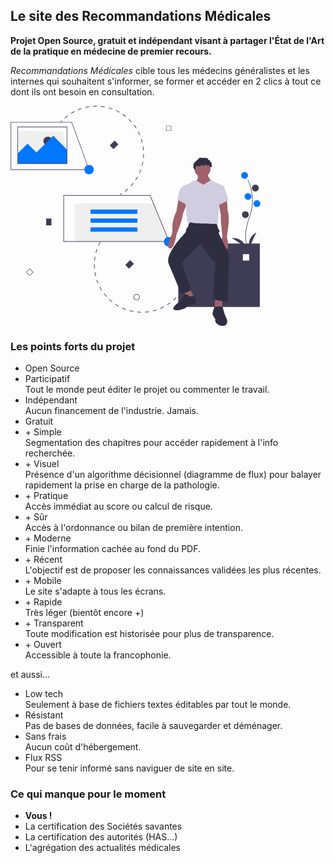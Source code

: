 ## Le site des Recommandations Médicales

**Projet Open Source, gratuit et indépendant visant à partager l'État de l'Art de la pratique en médecine de premier recours.**

*Recommandations Médicales* cible tous les médecins généralistes et les internes qui souhaitent s'informer, se former et accéder en 2 clics à tout ce dont ils ont besoin en consultation.

<svg xmlns="http://www.w3.org/2000/svg" width="400" height="352" viewBox="0 0 949 836.09513"><polygon points="214 219.205 27 219.205 27 96.205 198.889 96.205 214 219.205" fill="#efefef"/><circle cx="141.5" cy="134.04757" r="17" fill="#3f3d56"/><path d="M314.45,93.40106c1.61169-1.82887,3.28094-3.64879,4.96184-5.40977l1.7601,1.67991c-1.65995,1.73773-3.30725,3.53352-4.89714,5.3377Z" transform="translate(-125.5 -31.95243)" fill="#3f3d56"/><path d="M330.18119,77.61075c3.717-3.29835,7.61542-6.47946,11.58771-9.45459l1.45874,1.94609c-3.91865,2.936-7.76508,6.07414-11.43164,9.32807Zm23.91925-17.916c4.207-2.63673,8.57785-5.12954,12.98992-7.40972l1.11712,2.16138c-4.35331,2.24894-8.66486,4.70792-12.81488,7.309Zm26.549-13.717c4.577-1.90337,9.29688-3.642,14.02944-5.16924l.74727,2.31531c-4.67,1.506-9.327,3.22217-13.84258,5.09975ZM409.64189,39.166l-.55706-2.36725c4.841-1.13876,9.77987-2.09,14.67858-2.82778l.36211,2.4057C419.29168,37.10424,414.4188,38.04266,409.64189,39.166Zm29.14653-4.3827-.16268-2.42692c4.954-.33179,9.98245-.46019,14.94573-.38142l-.03834,2.43259C448.63625,34.32925,443.67551,34.456,438.78842,34.78326Zm29.47031.47215.24041-2.42012c4.94231.49106,9.92687,1.19634,14.81476,2.09613l-.44031,2.39236C478.05135,36.43575,473.13429,35.73991,468.25873,35.25541Zm91.16375,320.4982c3.885-2.97573,7.69647-6.15385,11.329-9.44678l1.63365,1.8024c-3.68218,3.33777-7.54552,6.55945-11.48328,9.5753ZM497.2659,40.59326l.63606-2.34757c4.79046,1.29885,9.5889,2.81468,14.26284,4.50527l-.82734,2.28689C506.726,43.37028,501.99167,41.87458,497.2659,40.59326ZM581.263,335.95656c3.34443-3.577,6.58251-7.33855,9.62365-11.18022l1.90741,1.51026c-3.08284,3.89363-6.36481,7.70592-9.75443,11.33083ZM524.99548,50.624l1.01242-2.21232c4.51609,2.06732,9.00078,4.34653,13.33121,6.77572l-1.18959,2.121C533.87673,54.91206,529.45137,52.66281,524.99548,50.624ZM599.56235,312.8444c2.71752-4.07838,5.29838-8.3188,7.67126-12.6039l2.12793,1.17859c-2.40517,4.34258-5.02077,8.64052-7.77436,12.7737ZM550.71128,65.04645l1.35912-2.01658c4.11653,2.77448,8.16935,5.75455,12.04545,8.85729L562.596,73.786C558.77115,70.72456,554.77287,67.7843,550.71128,65.04645Zm63.13623,222.005c2.01507-4.4669,3.86951-9.07241,5.511-13.68754l2.29225.8149c-1.66434,4.67815-3.54325,9.34526-5.58555,13.87262ZM573.72147,83.4681l1.67062-1.7675c3.61,3.41252,7.119,7.01456,10.42992,10.70679L584.01088,94.031C580.74479,90.38852,577.28279,86.835,573.72147,83.4681Zm50.00519,175.80176c1.25781-4.743,2.33142-9.59018,3.19084-14.40683l2.39512.42732c-.87176,4.88244-1.96014,9.79548-3.23434,14.60284ZM593.39212,105.40528l1.93851-1.469c2.99687,3.95682,5.86374,8.08614,8.52059,12.27379l-2.05417,1.30276C599.17647,113.382,596.34858,109.30818,593.39212,105.40528Zm35.51461,124.83587c.458-4.876.71673-9.834.76858-14.73565l2.4319.02625c-.05237,4.96808-.31434,9.99376-.77875,14.93711Zm-19.73215-99.95648,2.15495-1.12772c2.3003,4.39272,4.44683,8.942,6.38061,13.52034l-2.2408.94633C613.56135,139.10673,611.44379,134.61921,609.17458,130.28467Zm20.04429,70.47258c-.35322-4.876-.916-9.8074-1.6734-14.6568l2.40356-.37506c.76713,4.915,1.33816,9.91354,1.69577,14.85594Zm-8.57547-43.32144,2.31087-.75962c1.54815,4.70932,2.92584,9.563,4.0873,14.38277l-2.36511.57C623.53055,166.869,622.17065,162.08367,620.6434,157.43581Z" transform="translate(-125.5 -31.95243)" fill="#3f3d56"/><path d="M541.01188,368.11384c2.07621-1.21338,4.156-2.486,6.18158-3.78317l1.31221,2.048c-2.05348,1.31485-4.16178,2.60532-6.26635,3.83468Z" transform="translate(-125.5 -31.95243)" fill="#3f3d56"/><polygon points="27 180.742 64.268 143.474 98 177.205 162 113.205 214.5 166.705 214.5 219.205 27 219.205 27 180.742" fill="#0077ff"/><path d="M762.5,555.15778v241h310v-241Zm269.51929,64.44946h-24.00946V595.59772h24.00946Z" transform="translate(-125.5 -31.95243)" fill="#3f3d56"/><rect x="135" y="428.20535" width="20" height="26" fill="#3f3d56"/><rect x="567.5" y="621.15778" width="20" height="26" transform="translate(492.0631 -254.56609) rotate(45)" fill="#3f3d56"/><rect x="508.5" y="167.15778" width="20" height="26" transform="translate(153.75592 -345.82031) rotate(45)" fill="#3f3d56"/><path d="M785.50278,718.40132c-1.107,2.17185-2.27191,4.34933-3.46278,6.4726l-2.12218-1.19012c1.17635-2.09555,2.326-4.24421,3.418-6.38673Z" transform="translate(-125.5 -31.95243)" fill="#3f3d56"/><path d="M774.18622,737.60392c-2.78133,4.11816-5.76755,8.16783-8.87647,12.0363l-1.89636-1.52282c3.06667-3.81726,6.01318-7.81236,8.7567-11.875Zm-18.72013,23.29525c-3.42032,3.599-7.03509,7.09924-10.74261,10.40377l-1.61892-1.81622c3.65835-3.25967,7.22409-6.71243,10.59807-10.26267Zm-22.31034,19.88095c-3.96086,2.98049-8.101,5.83692-12.306,8.49166l-1.29889-2.05717c4.14961-2.61866,8.23446-5.43768,12.14225-8.37794ZM706.76351,794.5792l1.12754,2.15473c-4.40649,2.3054-8.95435,4.45351-13.51634,6.38479l-.94825-2.24039C697.92814,798.973,702.41526,796.85372,706.76351,794.5792Zm-27.14478,11.4843.76033,2.31047c-4.71639,1.55179-9.55537,2.925-14.3827,4.08143l-.567-2.3659C670.19222,808.94911,674.966,807.59427,679.61873,806.0635Zm-28.66419,6.862.3682,2.404c-4.90942.7518-9.913,1.3066-14.87118,1.649l-.16766-2.42676C641.1756,814.21423,646.11141,813.66705,650.95454,812.92547ZM483.04739,525.11109c-3.02421,3.84738-5.92693,7.87255-8.62776,11.96448l-2.03012-1.34018c2.73783-4.14771,5.68-8.228,8.74533-12.1273ZM621.53052,814.95916l-.03307,2.432c-4.96295-.06838-9.98752-.345-14.93489-.82174l.23344-2.42072C611.67716,814.61868,616.6346,814.8917,621.53052,814.95916ZM466.80809,549.71221c-2.35126,4.2955-4.55364,8.74346-6.54537,13.22006l-2.22274-.9892c2.01922-4.5373,4.25152-9.04525,6.63465-13.39845Zm125.37044,262.4175-.43124,2.39445c-4.888-.88092-9.79828-1.97489-14.59634-3.25245l.62555-2.35C582.51057,810.18179,587.35589,811.26146,592.17853,812.12971ZM454.82227,576.64508c-1.61945,4.62553-3.06629,9.37407-4.30056,14.11424l-2.354-.61316c1.25127-4.80387,2.71747-9.61676,4.35825-14.30432ZM563.68648,804.546l-.81569,2.29095c-4.67662-1.66516-9.34259-3.54528-13.86785-5.58812l1.00061-2.21684C554.46893,801.04759,559.07218,802.90269,563.68648,804.546ZM447.39073,605.17779c-.84253,4.82741-1.495,9.74919-1.93883,14.6274l-2.42281-.22006c.45031-4.94493,1.11121-9.93246,1.96509-14.8252ZM536.822,792.41644l-1.17929,2.127c-4.34444-2.409-8.63809-5.02668-12.7623-7.78091l1.35113-2.02261C528.3,787.45719,532.53607,790.03954,536.822,792.41644ZM444.721,634.54249c-.04043,4.90675.12348,9.86873.48726,14.7479l-2.4262.18094c-.36818-4.946-.53411-9.97539-.49381-14.94859Zm67.5983,141.50958-1.51291,1.90445c-3.88569-3.08852-7.68831-6.37643-11.302-9.773l1.66625-1.77212C504.73511,769.76191,508.48617,773.00574,512.31932,776.05207ZM446.91291,663.94818c.76737,4.837,1.74812,9.70387,2.91529,14.46483l-2.36222.57856c-1.18316-4.82541-2.17759-9.75869-2.95548-14.6625ZM490.85227,755.872l-1.80735,1.62759c-3.31921-3.68377-6.52837-7.55743-9.53864-11.512l1.93556-1.47321C484.41187,748.41588,487.57762,752.23687,490.85227,755.872Zm-36.919-63.28621c1.55319,4.63553,3.32307,9.27261,5.26118,13.782l-2.23511.96026c-1.96379-4.57047-3.75838-9.27057-5.33229-13.96929ZM472.99946,732.42l-2.0498,1.30974c-2.66926-4.17725-5.20926-8.5367-7.53137-12.917l2.14943-1.13955C467.85993,723.99948,470.3657,728.2971,472.99946,732.42Z" transform="translate(-125.5 -31.95243)" fill="#3f3d56"/><path d="M497.81131,508.56564c-1.70979,1.691-3.40837,3.44031-5.0483,5.1999l-1.77975-1.658c1.66258-1.78366,3.38432-3.55732,5.11762-5.27086Z" transform="translate(-125.5 -31.95243)" fill="#3f3d56"/><path d="M1025.64648,567.67926c-.22949-.375-5.64062-9.41015-7.5166-28.17187-1.7207-17.21289-.61425-46.22656,14.43262-86.69824,28.50586-76.6709-6.56934-138.53321-6.92773-139.14942l1.73046-1.0039c.09082.15625,9.14161,15.92871,14.48829,41.04394a179.06122,179.06122,0,0,1-7.416,99.80664c-28.457,76.54-7.30078,112.77344-7.084,113.13086Z" transform="translate(-125.5 -31.95243)" fill="#3f3d56"/><circle cx="889" cy="264.20535" r="13" fill="#0077ff"/><circle cx="930" cy="312.20535" r="13" fill="#3f3d56"/><circle cx="902" cy="344.20535" r="13" fill="#0077ff"/><circle cx="936" cy="371.20535" r="13" fill="#0077ff"/><circle cx="892" cy="413.20535" r="13" fill="#3f3d56"/><path d="M1033.5,568.15778s-13-32,26-56Z" transform="translate(-125.5 -31.95243)" fill="#3f3d56"/><path d="M1017.512,567.57731s-5.91642-34.02934-51.7085-33.73768Z" transform="translate(-125.5 -31.95243)" fill="#3f3d56"/><path d="M603.98328,770.754a12,12,0,1,1,12-12A12.01375,12.01375,0,0,1,603.98328,770.754Zm0-22a10,10,0,1,0,10,10A10.01114,10.01114,0,0,0,603.98328,748.754Z" transform="translate(-125.5 -31.95243)" fill="#2f2e41"/><path d="M735.81092,127.04382H716.06977V107.30267h19.74115Zm-18.2226-1.51855h16.70405V108.82122H717.58832Z" transform="translate(-125.5 -31.95243)" fill="#3f3d56"/><path d="M197.45479,678.1239l-13.4651-14.43621,14.43621-13.4651,13.4651,14.43622ZM186.136,663.76239l11.39354,12.21525,12.21525-11.39354L198.3512,652.36885Z" transform="translate(-125.5 -31.95243)" fill="#2f2e41"/><polygon points="602.103 515.335 244.286 515.335 244.286 370.895 541.92 370.895 602.103 515.335" fill="#efefef"/><path d="M729.23805,548.3816H326.01672v-177.267h330.099l.2789.67695ZM328.2052,546.19312h397.763L654.65069,373.30307H328.2052Z" transform="translate(-125.5 -31.95243)" fill="#3f3d56"/><rect x="303.37536" y="393.87419" width="178.36126" height="16.41361" fill="#0077ff"/><rect x="303.37536" y="427.79566" width="178.36126" height="16.41361" fill="#0077ff"/><rect x="303.37536" y="461.71713" width="178.36126" height="16.41361" fill="#0077ff"/><path d="M424.93164,275.15778H125.5v-182H358.19824l.24072.65576Zm-297.43164-2H422.06836l-65.2666-178H127.5Z" transform="translate(-125.5 -31.95243)" fill="#3f3d56"/><path d="M340.5,252.15778h-189v-141h189Zm-187-2h185v-137h-185Z" transform="translate(-125.5 -31.95243)" fill="#3f3d56"/><circle cx="298" cy="242.20535" r="18" fill="#0077ff"/><circle cx="600" cy="516.20535" r="18" fill="#0077ff"/><circle cx="729.0795" cy="239.74201" r="30.28838" fill="#a0616a"/><path d="M833.75624,286.20762s10.09613,22.71629-3.78605,31.5504,22.71629,45.43256,22.71629,45.43256l40.3845-42.90853s-21.45427-13.88218-17.66822-36.59846Z" transform="translate(-125.5 -31.95243)" fill="#a0616a"/><path d="M764.34538,382.12082l-8.83411,50.48063s-15.14419,30.28837-15.14419,56.7907-2.524,31.5504-2.524,31.5504-25.24032,50.48062-7.5721,53.00465,25.24032-51.74264,25.24032-51.74264,23.9783-59.31474,23.9783-78.245l16.4062-41.64652Z" transform="translate(-125.5 -31.95243)" fill="#a0616a"/><path d="M947.33766,384.64485l2.524,44.17055s8.83411,22.71628,2.524,63.10078l-5.04806,39.12249s11.35814,44.17055,0,45.43257-25.24032-27.76435-17.66822-44.17055V518.41851s-7.5721-59.31473-5.04807-69.41086l-8.83411-47.9566Z" transform="translate(-125.5 -31.95243)" fill="#a0616a"/><polygon points="657.776 702.271 670.396 735.083 698.16 730.035 680.492 694.699 657.776 702.271" fill="#a0616a"/><polygon points="777.667 728.773 773.881 776.73 805.431 776.73 804.169 735.083 777.667 728.773" fill="#a0616a"/><path d="M803.46786,472.986l-3.786,18.93023s-7.5721,6.31008-7.5721,12.62016-2.524,8.83411-2.524,8.83411-1.262,0-2.524,2.524a15.61846,15.61846,0,0,1-2.524,3.786s-74.45893,75.72094-58.05272,113.58141S774.4415,748.10537,774.4415,748.10537,811.04,736.74723,811.04,727.91312l-35.33644-99.69924L846.3764,555.017l56.79071,76.983s-11.35815,135.03568-3.786,136.29769,49.21861,10.09613,50.48063,6.31008,7.57209-171.63413,5.04806-177.94421-39.12249-82.031-39.12249-82.031,6.31008-7.5721,2.524-10.09613S908.21517,478.034,908.21517,478.034,809.77794,461.62781,803.46786,472.986Z" transform="translate(-125.5 -31.95243)" fill="#2f2e41"/><path d="M857.73454,331.64019l-25.43806-15.68876S817.35,316.496,813.564,320.28205s-26.50233,13.88217-26.50233,13.88217,5.04806,151.44189,15.14419,146.39382,2.524-8.83411,10.09612-5.04806,97.17521,5.04806,98.43723,5.04806,2.524-2.524,2.524-2.524l5.04806-76.983,16.40621-64.3628L886.14563,314.3395Z" transform="translate(-125.5 -31.95243)" fill="#d0cde1"/><path d="M797.15779,332.9022H787.06166s-13.88217,3.786-20.19225,23.9783-8.83411,29.02636-6.31008,31.5504,36.59846,21.45426,36.59846,21.45426Z" transform="translate(-125.5 -31.95243)" fill="#d0cde1"/><path d="M917.04928,335.42624l17.66822,1.262s22.71628,53.00466,16.4062,55.52869-42.90853,21.45427-42.90853,17.66822S917.04928,335.42624,917.04928,335.42624Z" transform="translate(-125.5 -31.95243)" fill="#d0cde1"/><path d="M798.4198,750.6294l-10.29028-3.786-23.78414,31.55039s-44.17055,31.55039-3.786,30.28838c0,0,31.55039-5.04807,34.07443-13.88218,0,0,36.59845-10.09612,36.59845-16.4062s-8.41079-23.13166-11.14648-23.555S805.9919,759.46351,798.4198,750.6294Z" transform="translate(-125.5 -31.95243)" fill="#2f2e41"/><path d="M930.93145,794.8s-30.68074-.4988-30.48456.38161-8.63793,21.07266-7.37591,28.64475,12.62016,17.66822,10.09613,22.71629,7.57209,20.19225,27.76434,21.45426,17.66822-21.45426,17.66822-21.45426l-10.09612-23.9783Z" transform="translate(-125.5 -31.95243)" fill="#2f2e41"/><path d="M836.009,236.63718a57.33086,57.33086,0,0,1-4.73777,3.625,45.04056,45.04056,0,0,0-5.71151,5.67348l-1.953,2.18651c-1.662,1.8607-3.42545,3.98435-3.35532,6.47821.026.92537.3104,1.82326.42179,2.74227.44189,3.64559-1.78633,7.65254.04788,10.83393.53029.91977,1.35049,1.63893,1.93509,2.52517a5.90339,5.90339,0,0,1,.933,3.8441c1.97109.0808,3.588-1.68559,4.2062-3.559s.53458-3.89723.83565-5.84688,1.14672-4.01407,2.91826-4.88206c3.77989-1.852,8.12034,2.96312,12.15489,1.76321,2.817-.83782,4.30263-4.32993,7.1827-4.91551,2.06136-.41912,4.04577.80566,5.96184,1.67376s4.49888,1.26994,5.85371-.33919c.897-1.06537.99274-2.7726,2.18248-3.49657,1.42587-.86766,3.21152.3404,4.29108,1.61338s2.272,2.82958,3.94043,2.78325c2.21339-.06147,3.90877-3.00925,6.00968-2.30992,2.3713.78934,1.2807,4.58394,2.71947,6.62748,1.21638,1.72768,3.76367,1.62593,5.85723,1.34049a2.09782,2.09782,0,0,0,2.184-2.80119l-.87446-11.596a5.5988,5.5988,0,0,0-.51285-2.31427c-.6088-1.10293-1.86952-1.6615-2.72684-2.5846-1.80257-1.94087-1.71594-5.34342-3.95744-6.75477-1.16388-.73284-2.6863-.71084-3.84195-1.4566-1.482-.95639-1.95947-2.87178-2.99763-4.29775-1.48415-2.03857-4.0789-2.98373-6.58713-3.24307s-5.03982.05344-7.56036-.02876c-5.12423-.16717-10.24831-1.60932-15.39753-.7651C840.938,229.89285,839.05187,233.70494,836.009,236.63718Z" transform="translate(-125.5 -31.95243)" fill="#2f2e41"/></svg>

### Les points forts du projet

- Open Source
- Participatif  
Tout le monde peut éditer le projet ou commenter le travail.
- Indépendant  
Aucun financement de l'industrie. Jamais.
- Gratuit
- \+ Simple  
Segmentation des chapitres pour accéder rapidement à l'info recherchée.
- \+ Visuel  
Présence d'un algorithme décisionnel (diagramme de flux) pour balayer rapidement la prise en charge de la pathologie.
- \+ Pratique  
Accès immédiat au score ou calcul de risque.
- \+ Sûr  
Accès à l'ordonnance ou bilan de première intention.
- \+ Moderne  
Finie l'information cachée au fond du PDF.
- \+ Récent  
L'objectif est de proposer les connaissances validées les plus récentes.
- \+ Mobile  
Le site s'adapte à tous les écrans.
- \+ Rapide  
Très léger (bientôt encore +)
- \+ Transparent  
Toute modification est historisée pour plus de transparence.
- \+ Ouvert  
Accessible à toute la francophonie.

et aussi...

- Low tech  
Seulement à base de fichiers textes éditables par tout le monde.
- Résistant  
Pas de bases de données, facile à sauvegarder et déménager.
- Sans frais  
Aucun coût d'hébergement.
- Flux RSS  
Pour se tenir informé sans naviguer de site en site.

### Ce qui manque pour le moment

- **Vous !**
- La certification des Sociétés savantes
- La certification des autorités (HAS...)
- L'agrégation des actualités médicales

